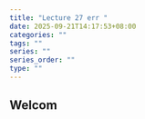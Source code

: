 ```yaml
---
title: "Lecture 27 err "
date: 2025-09-21T14:17:53+08:00
categories: ""
tags: ""
series: ""
series_order: ""
type: ""
---
```


## Welcom


